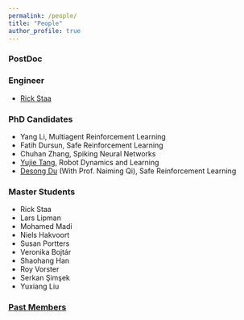 ```yaml
---
permalink: /people/
title: "People"
author_profile: true
---
```

### PostDoc

### Engineer
* [Rick Staa](https://www.linkedin.com/in/rickstaa/?originalSubdomain=nl)

### PhD Candidates

* Yang Li, Multiagent Reinforcement Learning
* Fatih Dursun, Safe Reinforcement Learning
* Chuhan Zhang, Spiking Neural Networks
* [Yujie Tang](https://scholar.google.com/citations?user=wCc_YsUAAAAJ&hl=zh-CN), Robot Dynamics and Learning
* [Desong Du](https://scholar.google.com/citations?user=8P1k52MAAAAJ&hl=en) (With Prof. Naiming Qi), Safe Reinforcement Learning


### Master Students
* Rick Staa
* Lars Lipman
* Mohamed Madi 
* Niels Hakvoort 
* Susan Portters
* Veronika Bojtár
* Shaohang Han
* Roy Vorster
* Serkan Şimşek
* Yuxiang Liu



### [Past Members](https://panweihit.github.io/people/past)


